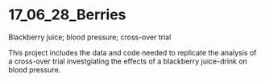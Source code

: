 # 17_06_28_Berries
Blackberry juice; blood pressure; cross-over trial

This project includes the data and code needed to replicate the analysis of a cross-over trial investgiating the effects of a blackberry juice-drink on blood pressure. 
